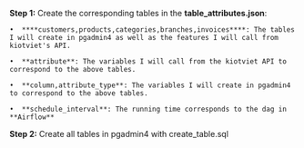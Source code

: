 **Step 1:**
Create the corresponding tables in the **table_attributes.json**:

    •  ****customers,products,categories,branches,invoices****: The tables I will create in pgadmin4 as well as the features I will call from kiotviet's API.
    
    •  **attribute**: The variables I will call from the kiotviet API to correspond to the above tables.
    
    •  **column,attribute_type**: The variables I will create in pgadmin4 to correspond to the above tables.
    
    •  **schedule_interval**: The running time corresponds to the dag in **Airflow**

**Step 2:**
Create all tables in pgadmin4 with create_table.sql
